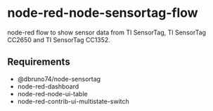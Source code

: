 # node-red-node-sensortag-flow

node-red flow to show sensor data from TI SensorTag, TI SensorTag CC2650 and TI SensorTag CC1352.

## Requirements
- @dbruno74/node-sensortag
- node-red-dashboard
- node-red-node-ui-table
- node-red-contrib-ui-multistate-switch
